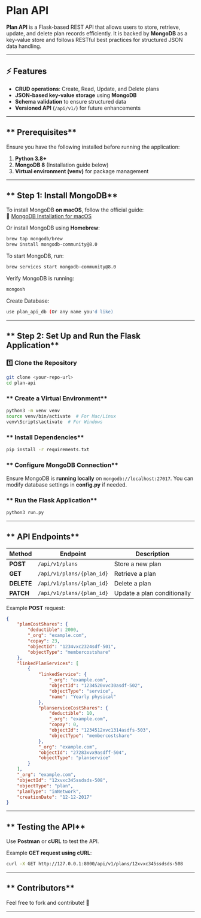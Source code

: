 # **Plan API** 

**Plan API** is a Flask-based REST API that allows users to store, retrieve, update, and delete plan records efficiently. It is backed by **MongoDB** as a key-value store and follows RESTful best practices for structured JSON data handling.

---

## **⚡ Features**
- **CRUD operations**: Create, Read, Update, and Delete plans  
- **JSON-based key-value storage** using **MongoDB**  
- **Schema validation** to ensure structured data  
- **Versioned API** (`/api/v1/`) for future enhancements  

---

## ** Prerequisites**
Ensure you have the following installed before running the application:  
1. **Python 3.8+**  
2. **MongoDB 8** (Installation guide below)  
3. **Virtual environment (venv)** for package management  

---

## ** Step 1: Install MongoDB**
To install MongoDB **on macOS**, follow the official guide:  
🔗 [MongoDB Installation for macOS](https://www.mongodb.com/docs/manual/tutorial/install-mongodb-on-os-x/)  

Or install MongoDB using **Homebrew**:  
```sh
brew tap mongodb/brew
brew install mongodb-community@8.0
```
To start MongoDB, run:  
```sh
brew services start mongodb-community@8.0
```
Verify MongoDB is running:  
```sh
mongosh
```

Create Database:  
```sh
use plan_api_db (Or any name you'd like)
```

---

## ** Step 2: Set Up and Run the Flask Application**
### **1️⃣ Clone the Repository**
```sh
git clone <your-repo-url>
cd plan-api
```

### ** Create a Virtual Environment**
```sh
python3 -m venv venv
source venv/bin/activate  # For Mac/Linux
venv\Scripts\activate  # For Windows
```

### ** Install Dependencies**
```sh
pip install -r requirements.txt
```

### ** Configure MongoDB Connection**
Ensure MongoDB is **running locally** on `mongodb://localhost:27017`. You can modify database settings in **config.py** if needed.

### ** Run the Flask Application**
```sh
python3 run.py
```

---

## ** API Endpoints**
| Method | Endpoint | Description |
|--------|---------|-------------|
| **POST** | `/api/v1/plans` | Store a new plan |
| **GET** | `/api/v1/plans/{plan_id}` | Retrieve a plan |
| **DELETE** | `/api/v1/plans/{plan_id}` | Delete a plan |
| **PATCH** | `/api/v1/plans/{plan_id}` | Update a plan conditionally |

Example **POST** request:
```json
{
    "planCostShares": {
        "deductible": 2000,
        "_org": "example.com",
        "copay": 23,
        "objectId": "1234vxc2324sdf-501",
        "objectType": "membercostshare"
    },
    "linkedPlanServices": [
        {
            "linkedService": {
                "_org": "example.com",
                "objectId": "1234520xvc30asdf-502",
                "objectType": "service",
                "name": "Yearly physical"
            },
            "planserviceCostShares": {
                "deductible": 10,
                "_org": "example.com",
                "copay": 0,
                "objectId": "1234512xvc1314asdfs-503",
                "objectType": "membercostshare"
            },
            "_org": "example.com",
            "objectId": "27283xvx9asdff-504",
            "objectType": "planservice"
        }
    ],
    "_org": "example.com",
    "objectId": "12xvxc345ssdsds-508",
    "objectType": "plan",
    "planType": "inNetwork",
    "creationDate": "12-12-2017"
}
```

---

## ** Testing the API**
Use **Postman** or **cURL** to test the API.  

Example **GET request using cURL**:
```sh
curl -X GET http://127.0.0.1:8000/api/v1/plans/12xvxc345ssdsds-508
```

---

## ** Contributors**
Feel free to fork and contribute! 🚀

---

